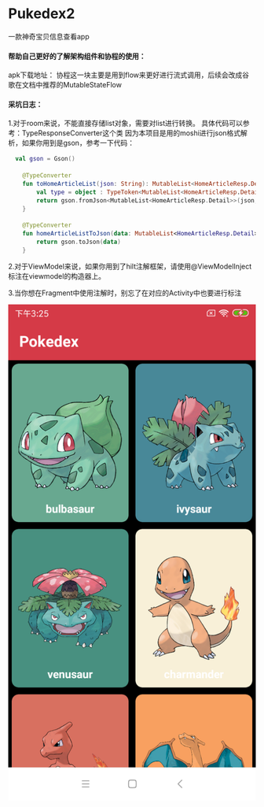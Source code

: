 # Pukedex2
一款神奇宝贝信息查看app
#### 帮助自己更好的了解架构组件和协程的使用：

apk下载地址：[](https://github.com/chenqi5256969/Pukedex2/blob/master/apk/app-debug.apk)
协程这一块主要是用到flow来更好进行流式调用，后续会改成谷歌在文档中推荐的MutableStateFlow

#### 采坑日志：
1.对于room来说，不能直接存储list对象，需要对list进行转换。
具体代码可以参考：TypeResponseConverter这个类
因为本项目是用的moshi进行json格式解析，如果你用到是gson，参考一下代码：

```kotlin
  val gson = Gson()

    @TypeConverter
    fun toHomeArticleList(json: String): MutableList<HomeArticleResp.Detail> {
        val type = object : TypeToken<MutableList<HomeArticleResp.Detail>>() {}.type
        return gson.fromJson<MutableList<HomeArticleResp.Detail>>(json, type)
    }

    @TypeConverter
    fun homeArticleListToJson(data: MutableList<HomeArticleResp.Detail>): String {
        return gson.toJson(data)
    }
```

2.对于ViewModel来说，如果你用到了hilt注解框架，请使用@ViewModelInject 标注在viewmodel的构造器上。

3.当你想在Fragment中使用注解时，别忘了在对应的Activity中也要进行标注



![](https://github.com/chenqi5256969/Pukedex2/blob/master/preview/Screenshot_2021-03-26-15-25-47-716_com.revenco.pukedex2.png)





